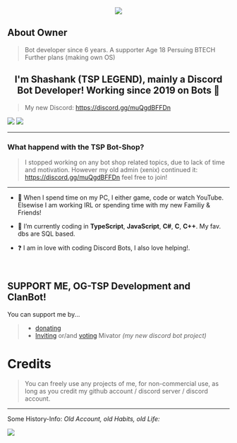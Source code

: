 <div align="center" style"border-radius:15px">
  <a href="https://discord.gg/muQgdBFFDn" title="Discord Server" target="_blank">
    <img src="https://cdn.discordapp.com/banners/1069185336913170503/5d74ce8347210fb362c092292c85a184.png" style"width: 100%;border-radius:15px">
  </a>
</div>

## About Owner
> Bot developer since 6 years.
> A supporter
> Age 18
> Persuing BTECH
> Further plans (making own OS)

## <div align="center">I'm Shashank (TSP LEGEND), mainly a Discord Bot Developer! Working since 2019 on Bots 🚀</div>  

> My new Discord: https://discord.gg/muQgdBFFDn

<a href="https://discord.com/users/1325825770844852327/"><img src="https://discord.c99.nl/widget/theme-3/1325825770844852327.png"></a> <a href="https://discord.gg/muQgdBFFDn"><img src="https://discord.com/api/guilds/1325826775602823221/widget.png?style=banner2"></a>

***

### What happend with the TSP Bot-Shop?

> I stopped working on any bot shop related topics, due to lack of time and motivation. However my old admin (xenix) continued it:
> https://discord.gg/muQgdBFFDn feel free to join!

***

- 🔭 When I spend time on my PC, I either game, code or watch YouTube. Elsewise I am working IRL or spending time with my new Familiy & Friends!
  

- 🌱 I’m currently coding in **TypeScript**, **JavaScript**, **C#**, **C**, **C++**. My fav. dbs are SQL based.  
  

- ❓  I am in love with coding Discord Bots, I also love helping!.
  
<br/>
  
## SUPPORT ME, OG-TSP Development and ClanBot!

You can support me by...
> - [donating](https://paypal.me/MilratoDevelopment)
> - [Inviting](https://discord.com/oauth2/authorize?client_id=1325827397609848852&permissions=2056&scope=applications.commands%20bot) or/and [voting](https://top.gg/bot/1068868597398650971/vote) Mivator *(my new discord bot project)*

# Credits

> You can freely use any projects of me, for non-commercial use, as long as you credit my github account / discord server / discord account.

***

Some History-Info: *Old Account, old Habits, old Life:*

![](https://discord.c99.nl/widget/theme-3/1325825770844852327.png)
